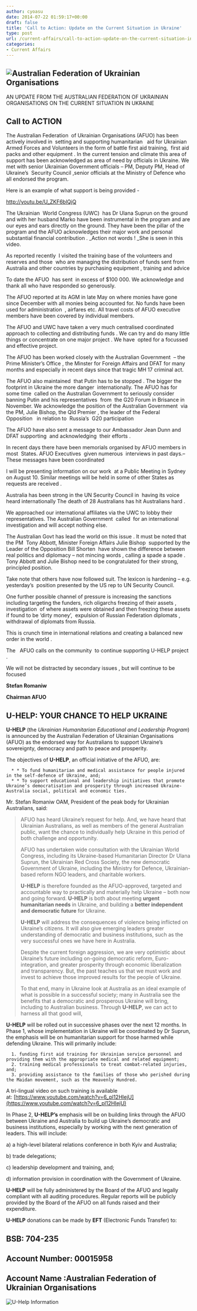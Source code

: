 ```yaml
---
author: cyoasu
date: 2014-07-22 01:59:17+00:00
draft: false
title: 'Call to Action: Update on the Current Situation in Ukraine'
type: post
url: /current-affairs/call-to-action-update-on-the-current-situation-in-ukraine/
categories:
- Current Affairs
---
```





## ![Australian Federation of Ukrainian Organisations](http://www.ozeukes.com/wp-content/uploads/2014/06/image001-e1403483500637.png)
AN UPDATE FROM THE AUSTRALIAN FEDERATION OF UKRAINIAN ORGANISATIONS ON THE CURRENT SITUATION IN UKRAINE




## Call to ACTION


The Australian Federation  of Ukrainian Organisations (AFUO) has been actively involved in  setting and supporting humanitarian   aid for Ukrainian Armed Forces and Volunteers in the form of battle first aid training,  first aid packs and other equipment . In the current tension and climate this area of support has been acknowledged as area of need by officials in Ukraine. We met with senior Ukrainian Government officials – PM, Deputy PM, Head of Ukraine’s  Security Council ,senior officials at the Ministry of Defence who all endorsed the program.

Here is an example of what support is being provided -[
](https://www.youtube.com/watch?v=U_ZKF6blQjQ)

http://youtu.be/U_ZKF6blQjQ

The Ukrainian  World Congress (UWC)  has Dr Ulana Suprun on the ground and with her husband Marko have been instrumental in the program and are our eyes and ears directly on the ground. They have been the pillar of the program and the AFUO acknowledges their major work and personal substantial financial contribution . _Action not words ! _She is seen in this video.

As reported recently  I visited the training base of the volunteers and reserves and those  who are managing the distribution of funds sent from Australia and other countries by purchasing equipment , training and advice

To date the AFUO  has sent  in excess of $100 000. We acknowledge and thank all who have responded so generously.

The AFUO reported at its AGM in late May on where monies have gone since December with all monies being accounted for. No funds have been used for administration  , airfares etc. All travel costs of AFUO executive members have been covered by individual members.

The AFUO and UWC have taken a very much centralised coordinated approach to collecting and distributing funds . We can try and do many little things or concentrate on one major project . We have  opted for a focussed and effective project.

The AFUO has been worked closely with the Australian Government  – the Prime Minister’s Office , the Minster for Foreign Affairs and DFAT for many months and especially in recent days since that tragic MH 17 criminal act.

The AFUO also maintained  that Putin has to be stopped . The bigger the footprint in Ukraine the more danger  internationally. The AFUO has for some time  called on the Australian Government to seriously consider  banning Putin and his representatives  from  the G20 Forum in Brisance in November. We acknowledge the position of the Australian Government  via the PM, Julie Bishop, the Qld Premier , the leader of the Federal   Opposition   in relation to  Russia’s  G20 participation

The AFUO have also sent a message to our Ambassador Jean Dunn and DFAT supporting  and acknowledging  their efforts .

In recent days there have been memorials organised by AFUO members in  most  States. AFUO Executives  given numerous  interviews in past days.– These messages have been coordinated

I will be presenting information on our work  at a Public Meeting in Sydney on August 10. Similar meetings will be held in some of other States as requests are received .

Australia has been strong in the UN Security Council in  having its voice heard internationally The death of 28 Australians has hit Australians hard .

We approached our international affiliates via the UWC to lobby their representatives. The Australian Government  called  for an international investigation and will accept nothing else.

The Australian Govt has lead the world on this issue . It must be noted that the PM  Tony Abbott, Minister Foreign Affairs Julie Bishop  supported by the Leader of the Opposition Bill Shorten  have shown the difference between real politics and diplomacy – not mincing words , calling a spade a spade .  Tony Abbott and Julie Bishop need to be congratulated for their strong, principled position.

Take note that others have now followed suit. The lexicon is hardening – e.g. yesterday’s  position presented by the US rep to UN Security Council.

One further possible channel of pressure is increasing the sanctions including targeting the funders, rich oligarchs freezing of their assets , investigation  of where assets were obtained and then freezing these assets if found to be ‘dirty money’,  expulsion of Russian Federation diplomats , withdrawal of diplomats from Russia.

This is crunch time in international relations and creating a balanced new order in the world .

The   AFUO calls on the community  to continue supporting U-HELP project .

We will not be distracted by secondary issues , but will continue to be  focused

**Stefan Romaniw**

**Chairman AFUO**







## **U-HELP: YOUR CHANCE TO HELP UKRAINE**


**U-HELP** (the _Ukrainian Humanitarian Educational and Leadership Program_) is announced by the Australian Federation of Ukrainian Organisations (AFUO) as the endorsed way for Australians to support Ukraine’s sovereignty, democracy and path to peace and prosperity.

The objectives of **U-HELP**, an official initiative of the AFUO, are:



	  * * To fund humanitarian and medical assistance for people injured in the self-defence of Ukraine, and;
	  * * To support educational and leadership initiatives that promote Ukraine’s democratisation and prosperity through increased Ukraine-Australia social, political and economic ties.

Mr. Stefan Romaniw OAM, President of the peak body for Ukrainian Australians, said:


<blockquote>AFUO has heard Ukraine’s request for help. And, we have heard that Ukrainian Australians, as well as members of the general Australian public, want the chance to individually help Ukraine in this period of both challenge and opportunity.

AFUO has undertaken wide consultation with the Ukrainian World Congress, including its Ukraine-based Humanitarian Director Dr Ulana Suprun, the Ukrainian Red Cross Society, the new democratic Government of Ukraine, including the Ministry for Defence, Ukrainian-based reform NGO leaders, and charitable workers.

**U-HELP** is therefore founded as the AFUO-approved, targeted and accountable way to practically and materially help Ukraine – both now and going forward. **U-HELP** is both about meeting **urgent humanitarian needs** in Ukraine, and building a **better independent and democratic future** for Ukraine.

**U-HELP** will address the consequences of violence being inflicted on Ukraine’s citizens. It will also give emerging leaders greater understanding of democratic and business institutions, such as the very successful ones we have here in Australia.

Despite the current foreign aggression, we are very optimistic about Ukraine’s future including on-going democratic reform, Euro-integration, and greater prosperity through economic liberalization and transparency. But, the past teaches us that we must work and invest to achieve those improved results for the people of Ukraine.

To that end, many in Ukraine look at Australia as an ideal example of what is possible in a successful society; many in Australia see the benefits that a democratic and prosperous Ukraine will bring, including to Australian business. Through **U-HELP**, we can act to harness all that good will,</blockquote>


**U-HELP** will be rolled out in successive phases over the next 12 months. In Phase 1, whose implementation in Ukraine will be coordinated by Dr Suprun, the emphasis will be on humanitarian support for those harmed while defending Ukraine. This will primarily include:



	  1. funding first aid training for Ukrainian service personnel and providing them with the appropriate medical and related equipment;
	  2. training medical professionals to treat combat-related injuries, and;
	  3. providing assistance to the families of those who perished during the Maidan movement, such as the Heavenly Hundred.

A tri-lingual video on such training is available at: [https://www.youtube.com/watch?v=6_pl12HIejU](https://www.youtube.com/watch?v=6_pl12HIejU)

In Phase 2, **U-HELP’s** emphasis will be on building links through the AFUO between Ukraine and Australia to build up Ukraine’s democratic and business institutions, especially by working with the next generation of leaders. This will include:

a) a high-level bilateral relations conference in both Kyiv and Australia;

b) trade delegations;

c) leadership development and training, and;

d) information provision in coordination with the Government of Ukraine.

**U-HELP** will be fully administered by the Board of the AFUO and legally compliant with all auditing procedures. Regular reports will be publicly provided by the Board of the AFUO on all funds raised and their expenditure.

**U-HELP** donations can be made by **EFT** (Electronic Funds Transfer) to:




## BSB: 704-235




## Account Number: 00015958




## Account Name :Australian Federation of Ukrainian Organisations


![U-Help Information](http://www.ozeukes.com/wp-content/uploads/2014/07/U-Help-Flyer_03072014.jpg)

